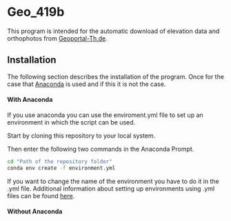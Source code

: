 # Geo_419b
This program is intended for the automatic download of elevation data and orthophotos from [Geoportal-Th.de][1].

## Installation
The following section describes the installation of the program. Once for the case that [Anaconda][2] is used and if this it is not the case.

#### With Anaconda
If you use anaconda you can use the enviroment.yml file to set up an environment in which the script can be used. 

Start by cloning this repository to your local system.

Then enter the following two commands in the Anaconda Prompt.
```sh
cd "Path of the repository folder"
conda env create -f environment.yml
```
If you want to change the name of the environment you have to do it in the .yml file.
Additional information about setting up environments using .yml files can be found [here][3].

#### Without Anaconda

[1]: https://www.geoportal-th.de/de-de/
[2]: https://www.anaconda.com/
[3]: https://docs.conda.io/projects/conda/en/latest/user-guide/tasks/manage-environments.html#creating-an-environment-from-an-environment-yml-file

